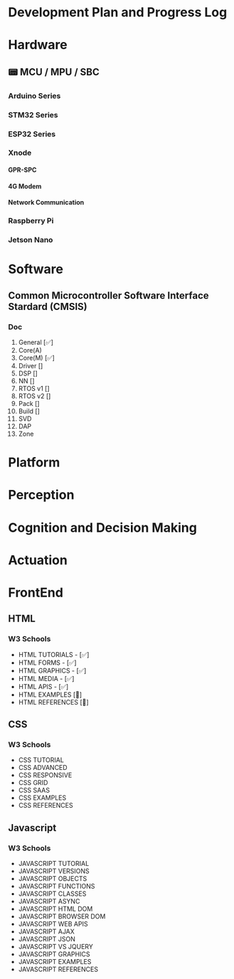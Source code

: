 # Development Plan and Progress Log

# Hardware

## 📟 MCU / MPU / SBC
### Arduino Series

### STM32 Series

### ESP32 Series

### Xnode
#### GPR-SPC

#### 4G Modem

#### Network Communication

### Raspberry Pi

### Jetson Nano


# Software
## Common Microcontroller Software Interface Stardard (CMSIS)
### Doc
1. General [✅]
2. Core(A) 
3. Core(M) [✅]
4. Driver []
5. DSP []
6. NN []
7. RTOS v1 []
8. RTOS v2 []
9. Pack []
10. Build []
11. SVD
12. DAP
13. Zone

# Platform


# Perception

# Cognition and Decision Making

# Actuation

# FrontEnd
## HTML
### W3 Schools
- HTML TUTORIALS - [✅]
- HTML FORMS - [✅]
- HTML GRAPHICS - [✅]
- HTML MEDIA - [✅]
- HTML APIS - [✅]
- HTML EXAMPLES [🚧]
- HTML REFERENCES [🚧]

## CSS
### W3 Schools
- CSS TUTORIAL 
- CSS ADVANCED
- CSS RESPONSIVE
- CSS GRID 
- CSS SAAS
- CSS EXAMPLES
- CSS REFERENCES

## Javascript
### W3 Schools
- JAVASCRIPT TUTORIAL
- JAVASCRIPT VERSIONS
- JAVASCRIPT OBJECTS
- JAVASCRIPT FUNCTIONS
- JAVASCRIPT CLASSES
- JAVASCRIPT ASYNC
- JAVASCRIPT HTML DOM
- JAVASCRIPT BROWSER DOM
- JAVASCRIPT WEB APIS
- JAVASCRIPT AJAX
- JAVASCRIPT JSON
- JAVASCRIPT VS JQUERY
- JAVASCRIPT GRAPHICS
- JAVASCRIPT EXAMPLES
- JAVASCRIPT REFERENCES

